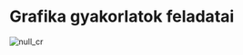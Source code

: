# Grafika gyakorlatok feladatai

![null_cr](https://user-images.githubusercontent.com/15244649/234325775-7a31fd5a-cba0-4b49-9b7a-8157849109e2.png)
